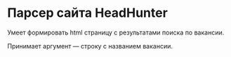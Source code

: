 # Парсер сайта HeadHunter

Умеет формировать html страницу с результатами поиска по вакансии.

Принимает аргумент — строку с названием вакансии.